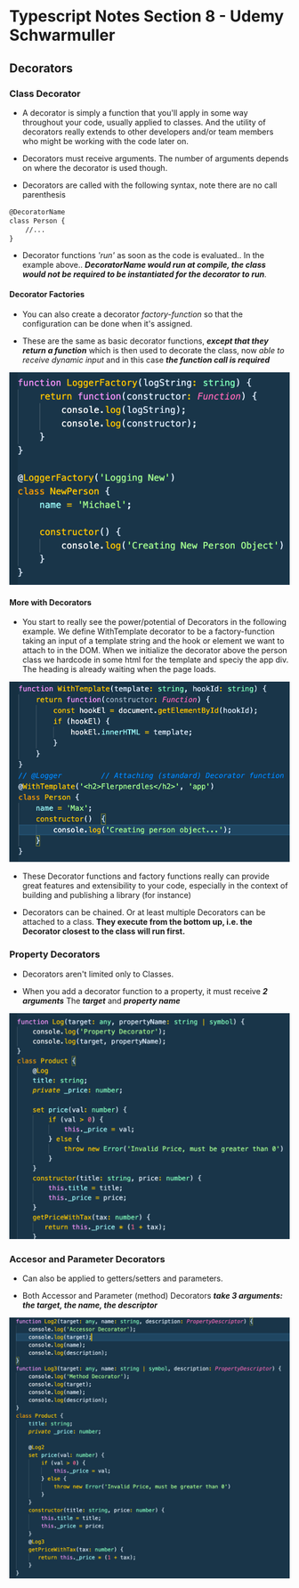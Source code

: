 # Typescript Notes Section 8 - Udemy Schwarmuller

## Decorators

### Class Decorator

- A decorator is simply a function that you'll apply in some way throughout your code, usually applied to classes. And the utility of decorators really extends to other developers and/or team members who might be working with the code later on.

- Decorators must receive arguments. The number of arguments depends on where the decorator is used though.

- Decorators are called with the following syntax, note there are no call parenthesis

```
@DecoratorName
class Person {
    //...
}
```

- Decorator functions _'run'_ as soon as the code is evaluated.. In the example above.. **_DecoratorName would run at compile, the class would not be required to be instantiated for the decorator to run_**.

#### Decorator Factories

- You can also create a decorator _factory-function_ so that the configuration can be done when it's assigned.

- These are the same as basic decorator functions, **_except that they return a function_** which is then used to decorate the class, now _able to receive dynamic input_ and in this case **_the function call is required_**

![DECOFACT](./decofactory.png)

#### More with Decorators

- You start to really see the power/potential of Decorators in the following example. We define WithTemplate decorator to be a factory-function taking an input of a template string and the hook or element we want to attach to in the DOM. When we initialize the decorator above the person class we hardcode in some html for the template and speciy the app div. The heading is already waiting when the page loads.

![DECOFUNC1](./decofunc1.png)

- These Decorator functions and factory functions really can provide great features and extensibility to your code, especially in the context of building and publishing a library (for instance)

- Decorators can be chained. Or at least multiple Decorators can be attached to a class. **They execute from the bottom up, i.e. the Decorator closest to the class will run first.**

### Property Decorators

- Decorators aren't limited only to Classes.

- When you add a decorator function to a property, it must receive **_2 arguments_** The **_target_** and **_property name_**

![DECOPROP](./decoprop.png)

### Accesor and Parameter Decorators

- Can also be applied to getters/setters and parameters.

- Both Accessor and Parameter (method) Decorators **_take 3 arguments: the target, the name, the descriptor_**

![DECOPROP2](./decoprop2.png)
